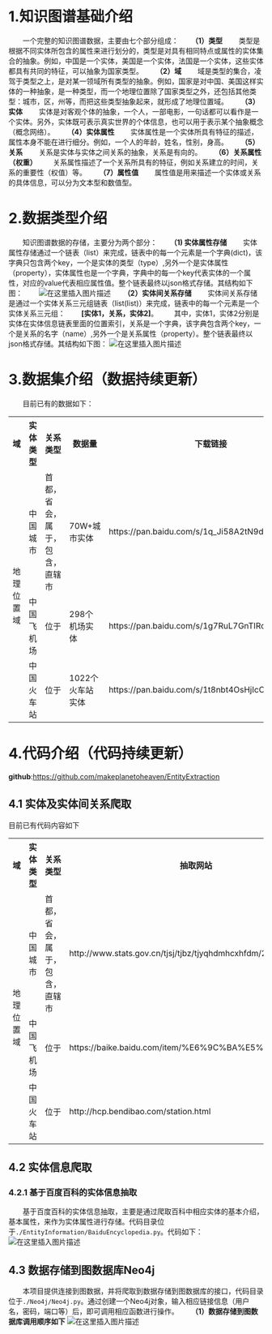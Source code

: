 # 1.知识图谱基础介绍
　　一个完整的知识图谱数据，主要由七个部分组成：
　　**（1）类型**
　　类型是根据不同实体所包含的属性来进行划分的，类型是对具有相同特点或属性的实体集合的抽象。例如，中国是一个实体，美国是一个实体，法国是一个实体，这些实体都具有共同的特征，可以抽象为国家类型。
　　**（2）域**
　　域是类型的集合，凌驾于类型之上，是对某一领域所有类型的抽象。例如，国家是对中国、美国这样实体的一种抽象，是一种类型，而一个地理位置除了国家类型之外，还包括其他类型：城市，区，州等，而把这些类型抽象起来，就形成了地理位置域。
　　**（3）实体**
　　实体是对客观个体的抽象，一个人，一部电影，一句话都可以看作是一个实体。另外，实体既可表示真实世界的个体信息，也可以用于表示某个抽象概念（概念网络）。
　　**（4）实体属性**
　　实体属性是一个实体所具有特征的描述，属性本身不能在进行细分。例如，一个人的年龄，姓名，性别，身高。
　　**（5）关系**
　　关系是实体与实体之间关系的抽象，关系是有向的。
　　**（6）关系属性（权重）**
　　关系属性描述了一个关系所具有的特征，例如关系建立的时间，关系的重要性（权值）等。
　　**（7）属性值**
　　属性值是用来描述一个实体或关系的具体信息，可以分为文本型和数值型。
# 2.数据类型介绍
　　知识图谱数据的存储，主要分为两个部分：
　　**（1) 实体属性存储**
　　实体属性存储通过一个链表（list）来完成，链表中的每一个元素是一个字典(dict)，该字典只包含两个key，一个是实体的类型（type）,另外一个是实体属性（property），实体属性也是一个字典，字典中的每一个key代表实体的一个属性，对应的value代表相应属性值。整个链表最终以json格式存储。其结构如下图：
　　![在这里插入图片描述](https://img-blog.csdnimg.cn/2019042416274737.?x-oss-process=image/watermark,type_ZmFuZ3poZW5naGVpdGk,shadow_10,text_aHR0cHM6Ly9ibG9nLmNzZG4ubmV0L3FxXzI4Mzg1NTM1,size_16,color_FFFFFF,t_70)
　　**（2）实体间关系存储**
　　实体间关系存储是通过一个实体关系三元组链表（list(list)）来完成，链表中的每一个元素是一个实体关系三元组：
　　**[实体1，关系，实体2]**。
　　其中，实体1，实体2分别是实体在实体信息链表里面的位置索引，关系是一个字典，该字典包含两个key，一个是关系的名字（name）,另外一个是关系属性（property）。整个链表最终以json格式存储。其结构如下图：
![在这里插入图片描述](https://img-blog.csdnimg.cn/20190424163056538.)
# 3.数据集介绍（数据持续更新）
　　目前已有的数据如下：
<table>
    <tr>
        <th>域</th>
        <th>实体类型</th>
        <th>关系类型</th>
        <th>数据量</th>
        <th>下载链接</th>
        <th>提取码</th>
   </tr>
    <tr>
        <td rowspan='3'>地理位置域</td>
        <td>中国城市</td>
        <td>首都，省会，属于，包含，直辖市</td>
        <td>70W+城市实体</td>
        <td><a> https://pan.baidu.com/s/1q_Ji58A2tN9dtY3tg4Be_w </a></td>
        <td>9isc</td>
    </tr>
    <tr>
        <td>中国飞机场</td>
        <td>位于</td>
        <td>298个机场实体</td>
        <td><a> https://pan.baidu.com/s/1g7RuL7GnTIRcqorn9tjVMg </a></td>
        <td>gy7f</td>
    </tr>
    <tr>
        <td>中国火车站</td>
        <td>位于</td>
        <td>1022个火车站实体</td>
        <td><a> https://pan.baidu.com/s/1t8nbt4OsHjIcCq8o7BCOhA</a> </td>
        <td>jrm2</td>
    </tr>
</table>

# 4.代码介绍（代码持续更新）
**github**:https://github.com/makeplanetoheaven/EntityExtraction
## 4.1 实体及实体间关系爬取
目前已有代码内容如下
<table>
    <tr>
        <th>域</th>
        <th>实体类型</th>
        <th>关系类型</th>
        <th>抽取网站</th>
        <th>代码位置</th>
        <th>调用位置</th>
   </tr>
    <tr>
        <td rowspan='3'>地理位置域</td>
        <td>中国城市</td>
        <td>首都，省会，属于，包含，直辖市</td>
        <td><a>http://www.stats.gov.cn/tjsj/tjbz/tjyqhdmhcxhfdm/2018/</a></td>
        <td>./EntityRelation/GeographicalDomain/China/CityCrawler</td>
        <td>./Debug</td>
    </tr>
    <tr>
        <td>中国飞机场</td>
        <td>位于</td>
        <td><a>https://baike.baidu.com/item/%E6%9C%BA%E5%9C%BA/74273</a></td>
        <td>./EntityRelation/GeographicalDomain/China/AirportCrawler</td>
        <td>./Debug</td>
    </tr>
    <tr>
        <td>中国火车站</td>
        <td>位于</td>
        <td><a>http://hcp.bendibao.com/station.html</a></td>
        <td>./EntityRelation/GeographicalDomain/China/TrainStationCrawle </td>
        <td>./Debug</td>
    </tr>
</table>

## 4.2 实体信息爬取
### 4.2.1 基于百度百科的实体信息抽取
　　基于百度百科的实体信息抽取，主要是通过爬取百科中相应实体的基本介绍，基本属性，来作为实体属性进行存储。代码目录位于`./EntityInformation/BaiduEncyclopedia.py`。代码如下：
![在这里插入图片描述](https://img-blog.csdnimg.cn/20190424165354559.?x-oss-process=image/watermark,type_ZmFuZ3poZW5naGVpdGk,shadow_10,text_aHR0cHM6Ly9ibG9nLmNzZG4ubmV0L3FxXzI4Mzg1NTM1,size_16,color_FFFFFF,t_70)
## 4.3 数据存储到图数据库Neo4j
　　本项目提供连接到图数据，并将爬取到数据存储到图数据库的接口，代码目录位于`./Neo4j/Neo4j.py`。通过创建一个Neo4j对象，输入相应链接信息（用户名，密码，端口等）后，即可调用相应函数进行操作。
　　**（1）数据存储到图数据库调用顺序如下**
![在这里插入图片描述](https://img-blog.csdnimg.cn/20190424170209685.)